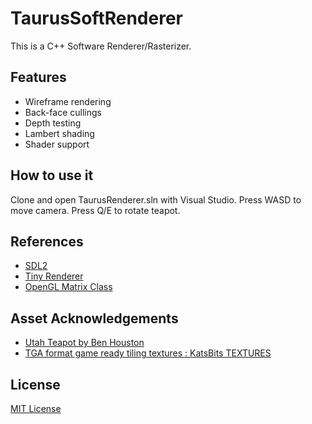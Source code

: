 # TaurusSoftRenderer
 
This is a C++ Software Renderer/Rasterizer.


## Features
* Wireframe rendering
* Back-face cullings
* Depth testing
* Lambert shading
* Shader support

## How to use it
Clone and open TaurusRenderer.sln with Visual Studio.
Press WASD to move camera.
Press Q/E to rotate teapot.

## References
* [SDL2](www.libsdl.org)
* [Tiny Renderer](https://github.com/ssloy/tinyrenderer)
* [OpenGL Matrix Class](http://www.songho.ca/opengl/gl_matrix.html)

## Asset Acknowledgements
* [Utah Teapot by Ben Houston](https://clara.io/view/8d9a8181-f1ce-4340-b24f-e36bbaf318f7)
* [TGA format game ready tiling textures : KatsBits TEXTURES](https://www.katsbits.com/download/textures/)

## License
[MIT License](LICENSE)